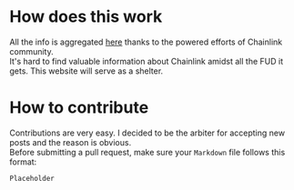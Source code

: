 # How does this work
All the info is aggregated [here](https://github.com/NavyAdmiral/linkmarines/) thanks to the powered efforts of Chainlink community.  
It's hard to find valuable information about Chainlink amidst all the FUD it gets. This website will serve as a shelter.

# How to contribute
Contributions are very easy. I decided to be the arbiter for accepting new posts and the reason is obvious.  
Before submitting a pull request, make sure your `Markdown` file follows this format:  
```
Placeholder
```
